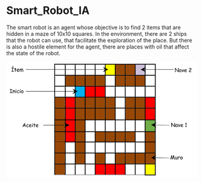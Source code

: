 # Smart_Robot_IA
The smart robot is an agent whose objective is to find 2 items that are
hidden in a maze of 10x10 squares. In the environment, there are 2 ships 
that the robot can use, that facilitate the exploration of the place. 
But there is also a hostile element for the agent, there are places with 
oil that affect the state of the robot.

![Doc Image](img/maze.png)
